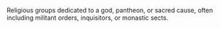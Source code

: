 Religious groups dedicated to a god, pantheon, or sacred cause, often including militant orders, inquisitors, or monastic sects.